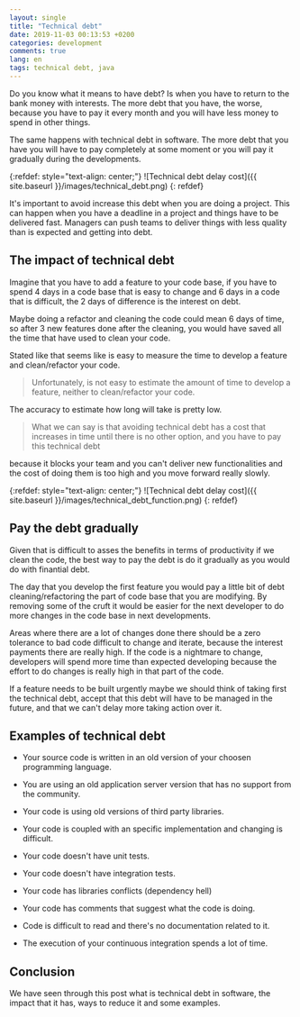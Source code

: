 ```yaml
---
layout: single
title: "Technical debt"
date: 2019-11-03 00:13:53 +0200
categories: development
comments: true
lang: en
tags: technical debt, java
---
```

Do you know what it means to have debt? Is when you have to return to the bank money with interests. The more debt that you have, the worse, because you have to pay it every month and you will have less money to spend in other things. 

The same happens with technical debt in software. The more debt that you have you will have to pay completely at some moment or you will pay it gradually during the developments.

{:refdef: style="text-align: center;"}
![Technical debt delay cost]({{ site.baseurl }}/images/technical_debt.png)
{: refdef}


It's important to avoid increase this debt when you are doing a project. This can happen when you have a deadline in a project and things have to be delivered fast. Managers can push teams to deliver things with less quality than is expected and getting into debt.


The impact of technical debt
------------------------------
Imagine that you have to add a feature to your code base, if you have to spend 4 days in a code base that is easy to change and 6 days in a code that is difficult, the 2 days of difference is the interest on debt. 

Maybe doing a refactor and cleaning the code could mean 6 days of time, so after 3 new features done after the cleaning, you would have saved all the time that have used to clean your code.

Stated like that seems like is easy to measure the time to develop a feature and clean/refactor your code. 

> Unfortunately, is not easy to estimate the amount of time to develop a feature, neither to clean/refactor your code. 

The accuracy to estimate how long will take is pretty low. 

> What we can say is that avoiding technical debt has a cost that increases in time until there is no other option, and you have to pay this technical debt 

because it blocks your team and you can't deliver new functionalities and the cost of doing them is too high and you move forward really slowly.

{:refdef: style="text-align: center;"}
![Technical debt delay cost]({{ site.baseurl }}/images/technical_debt_function.png)
{: refdef}

Pay the debt gradually
-------------------------------
Given that is difficult to asses the benefits in terms of productivity if we clean the code, the best way to pay the debt is do it gradually as you would do with finantial debt. 

The day that you develop the first feature you would pay a little bit of debt cleaning/refactoring the part of code base that you are modifying. By removing some of the cruft it would be easier for the next developer to do more changes in the code base in next developments.

Areas where there are a lot of changes done there should be a zero tolerance to bad code difficult to change and iterate, because the interest payments there are really high. If the code is a nightmare to change, developers will spend more time than expected developing because the effort to do changes is really high in that part of the code. 

If a feature needs to be built urgently maybe we should think of taking first the technical debt, accept that this debt will have to be managed in the future, and that we can't delay more taking action over it.

Examples of technical debt
-------------------------------
- Your source code is written in an old version of your choosen programming language.

- You are using an old application server version that has no support from the community.

- Your code is using old versions of third party libraries.

- Your code is coupled with an specific implementation and changing is difficult.

- Your code doesn't have unit tests.

- Your code doesn't have integration tests.

- Your code has libraries conflicts (dependency hell)

- Your code has comments that suggest what the code is doing.

- Code is difficult to read and there's no documentation related to it. 

- The execution of your continuous integration spends a lot of time. 

Conclusion
--------------------------------

We have seen through this post what is technical debt in software, the impact that it has, ways to reduce it and some examples. 
 















  












